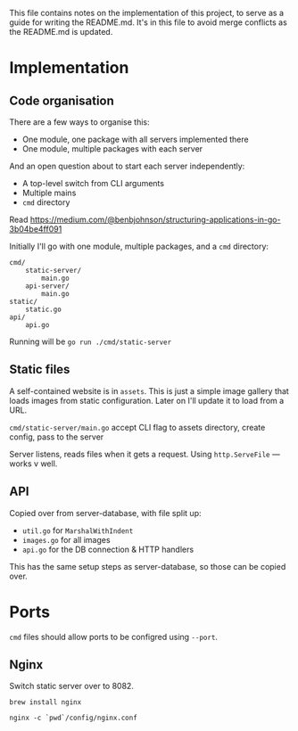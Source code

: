 This file contains notes on the implementation of this project, to serve as a guide for writing the README.md. It's in this file to avoid merge conflicts as the README.md is updated.

# Implementation

## Code organisation

There are a few ways to organise this:

- One module, one package with all servers implemented there
- One module, multiple packages with each server

And an open question about to start each server independently:

- A top-level switch from CLI arguments
- Multiple mains
- `cmd` directory

Read https://medium.com/@benbjohnson/structuring-applications-in-go-3b04be4ff091

Initially I'll go with one module, multiple packages, and a `cmd` directory:

```
cmd/
    static-server/
        main.go
    api-server/
        main.go
static/
    static.go
api/
    api.go
```

Running will be `go run ./cmd/static-server`

## Static files

A self-contained website is in `assets`. This is just a simple image gallery that loads images from static configuration. Later on I'll update it to load from a URL.

`cmd/static-server/main.go` accept CLI flag to assets directory, create config, pass to the server

Server listens, reads files when it gets a request. Using `http.ServeFile` — works v well.

## API

Copied over from server-database, with file split up:

- `util.go` for `MarshalWithIndent`
- `images.go` for all images
- `api.go` for the DB connection & HTTP handlers

This has the same setup steps as server-database, so those can be copied over.

# Ports

`cmd` files should allow ports to be configred using `--port`.

## Nginx

Switch static server over to 8082.

`brew install nginx`

```
nginx -c `pwd`/config/nginx.conf
```
